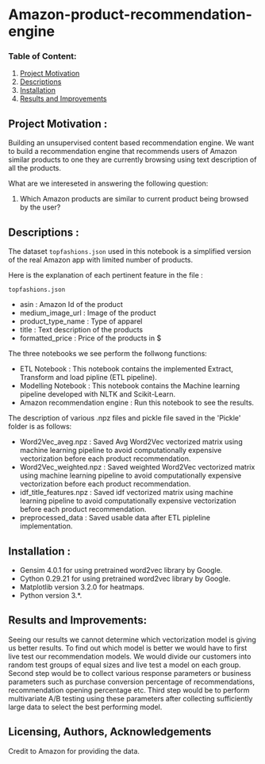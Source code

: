 # Amazon-product-recommendation-engine

### Table of Content:

1. [Project Motivation](#motivation)
2. [Descriptions](#file)
3. [Installation](#installation) 
4. [Results and Improvements](#results)
   
## Project Motivation : <a name="motivation"></a>
Building an unsupervised content based recommendation engine. We want to build a recommendation engine that recommends users of Amazon similar products to one they are currently browsing using text description of all the products. 

What are we intereseted in answering the following question:
1. Which Amazon products are similar to current product being browsed by the user?

## Descriptions : <a name="file"></a>
The dataset `topfashions.json` used in this notebook is a simplified version of the real Amazon app with limited number of products.

Here is the explanation of each pertinent feature in the file :

   `topfashions.json`
   - asin : Amazon Id of the product
   - medium_image_url : Image of the product
   - product_type_name : Type of apparel
   - title : Text description of the products 
   - formatted_price : Price of the products in $

The three notebooks we see perform the follwong functions:
   - ETL Notebook : This notebook contains the implemented Extract, Transform and load pipline (ETL pipeline).
   - Modelling Notebook : This notebook contains the Machine learning pipeline developed with NLTK and Scikit-Learn.
   - Amazon recommendation engine : Run this notebook to see the results.


The description of various .npz files and pickle file saved in the 'Pickle' folder is as follows:
   - Word2Vec_aveg.npz : Saved Avg Word2Vec vectorized matrix using machine learning pipeline to avoid computationally expensive vectorization before each product recommendation.
   - Word2Vec_weighted.npz : Saved weighted Word2Vec vectorized matrix using machine learning pipeline to avoid computationally expensive vectorization before each product     recommendation.
   - idf_title_features.npz : Saved idf vectorized matrix using machine learning pipeline to avoid computationally expensive vectorization before each product recommendation.
   - preprocessed_data : Saved usable data after ETL pipleline implementation.

## Installation : <a name="installation"></a>
  - Gensim 4.0.1 for using pretrained word2vec library by Google.
  - Cython 0.29.21 for using pretrained word2vec library by Google.
  - Matplotlib version 3.2.0 for heatmaps.
  - Python version  3.*.




## Results and Improvements: <a name="results"></a>

Seeing our results we cannot determine which vectorization model is giving us better results. To find out which model is better we would have to first live test our recommendation models. We would divide our customers into random test groups of equal sizes and live test a model on each group. Second step would be to collect various response parameters or business parameters such as purchase conversion percentage of recommendations, recommendation opening percentage etc. Third step would be to perform multivariate A/B testing using these parameters after collecting sufficiently large data to select the best performing model.


## Licensing, Authors, Acknowledgements<a name="licensing"></a>
Credit to Amazon for providing the data.

   
